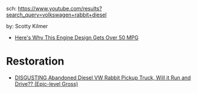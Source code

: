 sch: https://www.youtube.com/results?search_query=volkswagen+rabbit+diesel

by: Scotty Kilmer
- [Here's Why This Engine Design Gets Over 50 MPG](https://youtu.be/YGcslPeXrMw)

# Restoration
- [DISGUSTING Abandoned Diesel VW Rabbit Pickup Truck, Will it Run and Drive?? (Epic-level Gross)](https://youtu.be/PMI87Xc8aWI)
